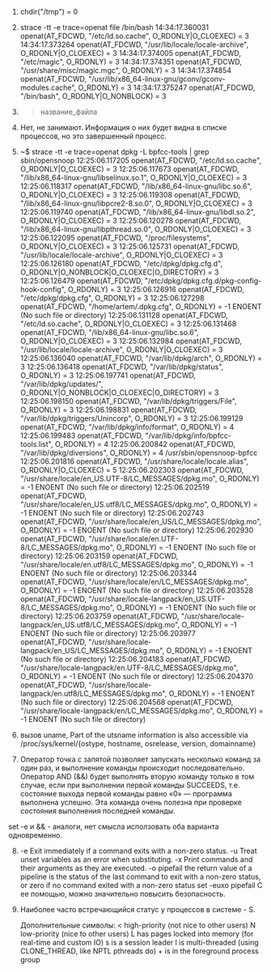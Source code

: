 1. chdir("/tmp")                           = 0

2. strace -tt -e trace=openat file /bin/bash
14:34:17.360031 openat(AT_FDCWD, "/etc/ld.so.cache", O_RDONLY|O_CLOEXEC) = 3
14:34:17.373264 openat(AT_FDCWD, "/usr/lib/locale/locale-archive", O_RDONLY|O_CLOEXEC) = 3
14:34:17.374005 openat(AT_FDCWD, "/etc/magic", O_RDONLY) = 3
14:34:17.374351 openat(AT_FDCWD, "/usr/share/misc/magic.mgc", O_RDONLY) = 3
14:34:17.374854 openat(AT_FDCWD, "/usr/lib/x86_64-linux-gnu/gconv/gconv-modules.cache", O_RDONLY) = 3
14:34:17.375247 openat(AT_FDCWD, "/bin/bash", O_RDONLY|O_NONBLOCK) = 3


3. >название_файла

4. Нет, не занимают. Информация о них будет видна в списке процессов, но это завершенный процесс.

5. ~$ strace -tt -e trace=openat dpkg -L bpfcc-tools | grep sbin/opensnoop
12:25:06.117205 openat(AT_FDCWD, "/etc/ld.so.cache", O_RDONLY|O_CLOEXEC) = 3
12:25:06.117673 openat(AT_FDCWD, "/lib/x86_64-linux-gnu/libselinux.so.1", O_RDONLY|O_CLOEXEC) = 3
12:25:06.118317 openat(AT_FDCWD, "/lib/x86_64-linux-gnu/libc.so.6", O_RDONLY|O_CLOEXEC) = 3
12:25:06.119308 openat(AT_FDCWD, "/lib/x86_64-linux-gnu/libpcre2-8.so.0", O_RDONLY|O_CLOEXEC) = 3
12:25:06.119740 openat(AT_FDCWD, "/lib/x86_64-linux-gnu/libdl.so.2", O_RDONLY|O_CLOEXEC) = 3
12:25:06.120278 openat(AT_FDCWD, "/lib/x86_64-linux-gnu/libpthread.so.0", O_RDONLY|O_CLOEXEC) = 3
12:25:06.122095 openat(AT_FDCWD, "/proc/filesystems", O_RDONLY|O_CLOEXEC) = 3
12:25:06.125731 openat(AT_FDCWD, "/usr/lib/locale/locale-archive", O_RDONLY|O_CLOEXEC) = 3
12:25:06.126180 openat(AT_FDCWD, "/etc/dpkg/dpkg.cfg.d", O_RDONLY|O_NONBLOCK|O_CLOEXEC|O_DIRECTORY) = 3
12:25:06.126479 openat(AT_FDCWD, "/etc/dpkg/dpkg.cfg.d/pkg-config-hook-config", O_RDONLY) = 3
12:25:06.126916 openat(AT_FDCWD, "/etc/dpkg/dpkg.cfg", O_RDONLY) = 3
12:25:06.127298 openat(AT_FDCWD, "/home/artem/.dpkg.cfg", O_RDONLY) = -1 ENOENT (No such file or directory)
12:25:06.131128 openat(AT_FDCWD, "/etc/ld.so.cache", O_RDONLY|O_CLOEXEC) = 3
12:25:06.131468 openat(AT_FDCWD, "/lib/x86_64-linux-gnu/libc.so.6", O_RDONLY|O_CLOEXEC) = 3
12:25:06.132984 openat(AT_FDCWD, "/usr/lib/locale/locale-archive", O_RDONLY|O_CLOEXEC) = 3
12:25:06.136040 openat(AT_FDCWD, "/var/lib/dpkg/arch", O_RDONLY) = 3
12:25:06.136418 openat(AT_FDCWD, "/var/lib/dpkg/status", O_RDONLY) = 3
12:25:06.197741 openat(AT_FDCWD, "/var/lib/dpkg/updates/", O_RDONLY|O_NONBLOCK|O_CLOEXEC|O_DIRECTORY) = 3
12:25:06.198150 openat(AT_FDCWD, "/var/lib/dpkg/triggers/File", O_RDONLY) = 3
12:25:06.198831 openat(AT_FDCWD, "/var/lib/dpkg/triggers/Unincorp", O_RDONLY) = 3
12:25:06.199129 openat(AT_FDCWD, "/var/lib/dpkg/info/format", O_RDONLY) = 4
12:25:06.199483 openat(AT_FDCWD, "/var/lib/dpkg/info/bpfcc-tools.list", O_RDONLY) = 4
12:25:06.200842 openat(AT_FDCWD, "/var/lib/dpkg/diversions", O_RDONLY) = 4
/usr/sbin/opensnoop-bpfcc
12:25:06.201816 openat(AT_FDCWD, "/usr/share/locale/locale.alias", O_RDONLY|O_CLOEXEC) = 5
12:25:06.202303 openat(AT_FDCWD, "/usr/share/locale/en_US.UTF-8/LC_MESSAGES/dpkg.mo", O_RDONLY) = -1 ENOENT (No such file or directory)
12:25:06.202519 openat(AT_FDCWD, "/usr/share/locale/en_US.utf8/LC_MESSAGES/dpkg.mo", O_RDONLY) = -1 ENOENT (No such file or directory)
12:25:06.202743 openat(AT_FDCWD, "/usr/share/locale/en_US/LC_MESSAGES/dpkg.mo", O_RDONLY) = -1 ENOENT (No such file or directory)
12:25:06.202930 openat(AT_FDCWD, "/usr/share/locale/en.UTF-8/LC_MESSAGES/dpkg.mo", O_RDONLY) = -1 ENOENT (No such file or directory)
12:25:06.203159 openat(AT_FDCWD, "/usr/share/locale/en.utf8/LC_MESSAGES/dpkg.mo", O_RDONLY) = -1 ENOENT (No such file or directory)
12:25:06.203344 openat(AT_FDCWD, "/usr/share/locale/en/LC_MESSAGES/dpkg.mo", O_RDONLY) = -1 ENOENT (No such file or directory)
12:25:06.203528 openat(AT_FDCWD, "/usr/share/locale-langpack/en_US.UTF-8/LC_MESSAGES/dpkg.mo", O_RDONLY) = -1 ENOENT (No such file or directory)
12:25:06.203759 openat(AT_FDCWD, "/usr/share/locale-langpack/en_US.utf8/LC_MESSAGES/dpkg.mo", O_RDONLY) = -1 ENOENT (No such file or directory)
12:25:06.203977 openat(AT_FDCWD, "/usr/share/locale-langpack/en_US/LC_MESSAGES/dpkg.mo", O_RDONLY) = -1 ENOENT (No such file or directory)
12:25:06.204183 openat(AT_FDCWD, "/usr/share/locale-langpack/en.UTF-8/LC_MESSAGES/dpkg.mo", O_RDONLY) = -1 ENOENT (No such file or directory)
12:25:06.204370 openat(AT_FDCWD, "/usr/share/locale-langpack/en.utf8/LC_MESSAGES/dpkg.mo", O_RDONLY) = -1 ENOENT (No such file or directory)
12:25:06.204568 openat(AT_FDCWD, "/usr/share/locale-langpack/en/LC_MESSAGES/dpkg.mo", O_RDONLY) = -1 ENOENT (No such file or directory)


6. вызов uname, 
Part of the utsname information is also accessible 
via /proc/sys/kernel/{ostype, hostname, osrelease, version, domainname}

7. Оператор точка с запятой позволяет запускать несколько команд за один раз, и выполнение команды происходит последовательно.
Оператор AND (&&) будет выполнять вторую команду только в том случае, если при выполнении первой команды SUCCEEDS, 
т.е. состояние выхода первой команды равно «0» — программа выполнена успешно. Эта команда очень полезна при проверке 
состояния выполнения последней команды.

set -e и && - аналоги, нет смысла исползовать оба варианта одновременно.

8. -e  Exit immediately if a command exits with a non-zero status.
   -u  Treat unset variables as an error when substituting.
   -x  Print commands and their arguments as they are executed.
   -o  pipefail     the return value of a pipeline is the status of
                    the last command to exit with a non-zero status,
                    or zero if no command exited with a non-zero status
   set -euxo pipefail С ее помощью, можно значительно повысить безопасность.
   
9. Наиболее часто встречающийся статус у процессов в системе - S.
   
   Дополнительные символы:
               <    high-priority (not nice to other users)
               N    low-priority (nice to other users)
               L    has pages locked into memory (for real-time and custom IO)
               s    is a session leader
               l    is multi-threaded (using CLONE_THREAD, like NPTL pthreads do)
               +    is in the foreground process group
